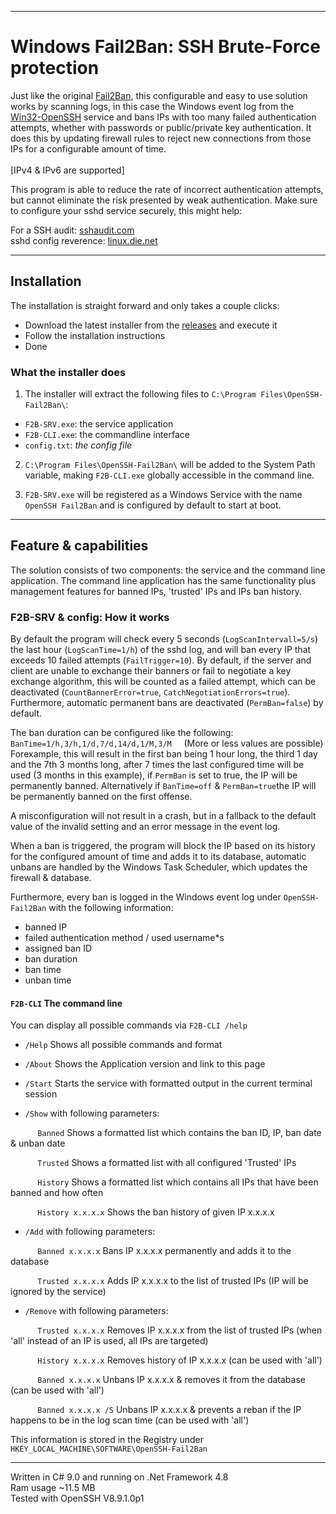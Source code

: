 ___
# Windows Fail2Ban: SSH Brute-Force protection 

Just like the original [Fail2Ban](https://github.com/fail2ban/fail2ban), this configurable and easy to use solution works by scanning
logs, in this case the Windows event log from the [Win32-OpenSSH](https://github.com/PowerShell/Win32-OpenSSH) service and bans IPs with
too many failed authentication attempts, whether with passwords or public/private key authentication. It does this by updating firewall rules
to reject new connections from those IPs for a configurable amount of time.<br /><br />
[IPv4 & IPv6 are supported]

This program is able to reduce the rate of incorrect authentication
attempts, but cannot eliminate the risk presented by weak authentication.
Make sure to configure your sshd service securely, this might help:

For a SSH audit: [sshaudit.com](https://www.sshaudit.com/)                      
sshd config reverence: [linux.die.net](https://linux.die.net/man/5/ssh_config)

___

## Installation

The installation is straight forward and only takes a couple clicks:

- Download the latest installer from the [releases](https://github.com/backslashspace/Windows-SSH-Fail2Ban/releases) and execute it
- Follow the installation instructions
- Done

### What the installer does
1. The installer will extract the following files to `C:\Program Files\OpenSSH-Fail2Ban\`:

  - `F2B-SRV.exe`: the service application
  - `F2B-CLI.exe`: the commandline interface
  - `config.txt`: _the config file_

2. `C:\Program Files\OpenSSH-Fail2Ban\` will be added to the System Path variable, making `F2B-CLI.exe` globally accessible in the command line.

3. `F2B-SRV.exe` will be registered as a Windows Service with the name `OpenSSH Fail2Ban` and is configured by default to start at boot.
___

## Feature & capabilities
The solution consists of two components: the service and the command line application.
The command line application has the same functionality plus management 
features for banned IPs, 'trusted' IPs and IPs ban history.

### F2B-SRV & config: How it works

By default the program will check every 5 seconds (`LogScanIntervall=5/s`) the last hour (`LogScanTime=1/h`) of the sshd log, and will ban every IP that exceeds 10 failed attempts (`FailTrigger=10`). 
By default, if the server and client are unable to exchange their banners or fail to negotiate a key exchange algorithm, this will be counted as a failed attempt, which can be deactivated (`CountBannerError=true`, 
`CatchNegotiationErrors=true`).
Furthermore, automatic permanent bans are deactivated (`PermBan=false`) by default.

The ban duration can be configured like the following:<br />
`BanTime=1/h,3/h,1/d,7/d,14/d,1/M,3/M`&nbsp;&nbsp;&nbsp;&nbsp;&nbsp;(More or less values are possible)<br />
Forexample, this will result in the first ban being 1 hour long, the third 1 day and the 7th 3 months long, after 7 times the last configured time will be used (3 months in this example), if `PermBan` is set to true, the IP will be permanently banned.
Alternatively if `BanTime=off` & `PermBan=true`the IP will be permanently banned on the first offense.

A misconfiguration will not result in a crash, but in a fallback to the default value of the invalid setting and an error message in the event log.

When a ban is triggered, the program will block the IP based on its 
history for the configured amount of time and adds it to its database, 
automatic unbans are handled by the Windows Task Scheduler, which 
updates the firewall & database.

Furthermore, every ban is logged in the Windows event log under `OpenSSH-Fail2Ban` with the following information: 
- banned IP
- failed authentication method / used username*s
- assigned ban ID
- ban duration
- ban time
- unban time

#### `F2B-CLI` The command line

You can display all possible commands via `F2B-CLI /help`

- `/Help` Shows all possible commands and format
- `/About` Shows the Application version and link to this page
- `/Start` Starts the service with formatted output in the current terminal session

- `/Show` with following parameters:

&nbsp;&nbsp;&nbsp;&nbsp;&nbsp;&nbsp;&nbsp;&nbsp;&nbsp;&nbsp; `Banned` Shows a formatted list which contains the ban ID, IP, ban date & unban date

&nbsp;&nbsp;&nbsp;&nbsp;&nbsp;&nbsp;&nbsp;&nbsp;&nbsp;&nbsp; `Trusted` Shows a formatted list with all configured 'Trusted' IPs

&nbsp;&nbsp;&nbsp;&nbsp;&nbsp;&nbsp;&nbsp;&nbsp;&nbsp;&nbsp; `History` Shows a formatted list which contains all IPs that have been banned and how often

&nbsp;&nbsp;&nbsp;&nbsp;&nbsp;&nbsp;&nbsp;&nbsp;&nbsp;&nbsp; `History x.x.x.x` Shows the ban history of given IP x.x.x.x

- `/Add` with following parameters:

&nbsp;&nbsp;&nbsp;&nbsp;&nbsp;&nbsp;&nbsp;&nbsp;&nbsp;&nbsp; `Banned x.x.x.x` Bans IP x.x.x.x permanently and adds it to the database

&nbsp;&nbsp;&nbsp;&nbsp;&nbsp;&nbsp;&nbsp;&nbsp;&nbsp;&nbsp; `Trusted x.x.x.x` Adds IP x.x.x.x to the list of trusted IPs (IP will be ignored by the service)

- `/Remove` with following parameters:

&nbsp;&nbsp;&nbsp;&nbsp;&nbsp;&nbsp;&nbsp;&nbsp;&nbsp;&nbsp; `Trusted x.x.x.x` Removes IP x.x.x.x from the list of trusted IPs (when 'all' instead of an IP is used, all IPs are targeted)

&nbsp;&nbsp;&nbsp;&nbsp;&nbsp;&nbsp;&nbsp;&nbsp;&nbsp;&nbsp; `History x.x.x.x` Removes history of IP x.x.x.x (can be used with 'all')

&nbsp;&nbsp;&nbsp;&nbsp;&nbsp;&nbsp;&nbsp;&nbsp;&nbsp;&nbsp; `Banned x.x.x.x` Unbans IP x.x.x.x & removes it from the database (can be used with 'all')

&nbsp;&nbsp;&nbsp;&nbsp;&nbsp;&nbsp;&nbsp;&nbsp;&nbsp;&nbsp; `Banned x.x.x.x /S` Unbans IP x.x.x.x & prevents a reban if the IP happens to be in the log scan time (can be used with 'all')


This information is stored in the Registry under `HKEY_LOCAL_MACHINE\SOFTWARE\OpenSSH-Fail2Ban`

___
Written in C# 9.0 and running on .Net Framework 4.8<br />
Ram usage ~11.5 MB<br />
Tested with OpenSSH V8.9.1.0p1
